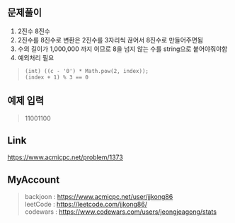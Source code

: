 ## 문제풀이
 1. 2진수 8진수
 2. 2진수를 8진수로 변환은 2진수를 3자리씩 끊어서 8진수로 만들어주면됨
 3. 수의 길이가 1,000,000 까지 이므로 8을 넘지 않는 수를 string으로 붙어야줘야함 
 4. 예외처리 필요
 
 
 
> ```
> (int) ((c - '0') * Math.pow(2, index));
> (index + 1) % 3 == 0
> ```

## 예제 입력
> 11001100

## Link
https://www.acmicpc.net/problem/1373

## MyAccount

> backjoon : <https://www.acmicpc.net/user/jjkong86>  
> leetCode : <https://leetcode.com/jjkong86/>  
> codewars : https://www.codewars.com/users/jeongjeagong/stats
